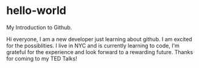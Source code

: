 # hello-world
My Introduction to Github.

Hi everyone,
I am a new developer just learning about github. I am excited for the possiblities. I live in NYC and is currently learning to code, I'm grateful for the experience and look forward to a rewarding future. Thanks for coming to my TED Talks!

